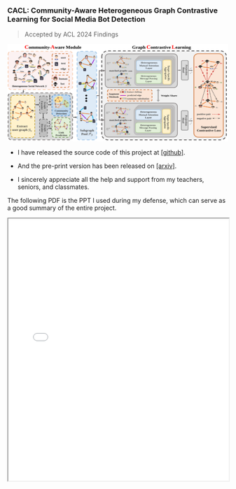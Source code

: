 ### CACL: Community-Aware Heterogeneous Graph Contrastive Learning for Social Media Bot Detection

>Accepted by ACL 2024 Findings

![CACL framework](../file/主图.svg)


- I have released the source code of this project at [[github]](https://github.com/SirryChen/CACL).

- And the pre-print version has been released on [[arxiv]](https://arxiv.org/abs/2405.10558).

- I sincerely appreciate all the help and support from my teachers, seniors, and classmates.

The following PDF is the PPT I used during my defense, which can serve as a good summary of the entire project.

<iframe src="../file/陈思远-答辩PPT.pdf" width="100%" height="600px"></iframe>

<br>

